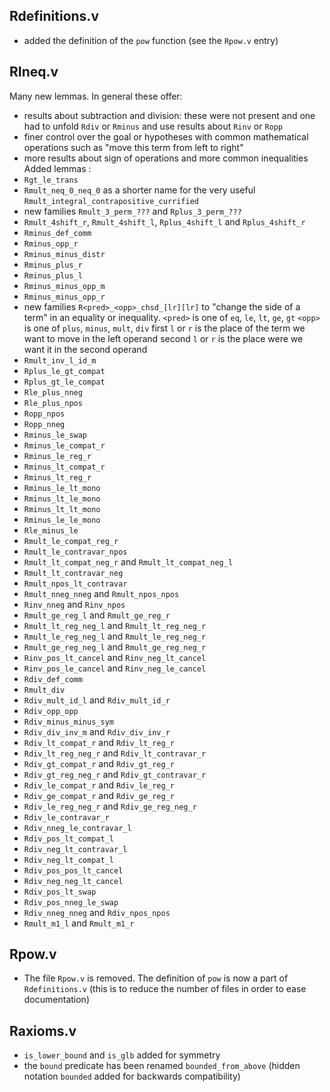 ## Rdefinitions.v
- added the definition of the `pow` function (see the `Rpow.v` entry)

## RIneq.v
Many new lemmas. In general these offer:
- results about subtraction and division: these were not present and one had to
  unfold `Rdiv` or `Rminus` and use results about `Rinv` or `Ropp`
- finer control over the goal or hypotheses with common mathematical operations
  such as "move this term from left to right"
- more results about sign of operations and more common inequalities
Added lemmas :
- `Rgt_le_trans`
- `Rmult_neq_0_neq_0` as a shorter name for the very useful
  `Rmult_integral_contrapositive_currified`
- new families `Rmult_3_perm_???` and `Rplus_3_perm_???`
- `Rmult_4shift_r`, `Rmult_4shift_l`, `Rplus_4shift_l` and `Rplus_4shift_r`
- `Rminus_def_comm`
- `Rminus_opp_r`
- `Rminus_minus_distr`
- `Rminus_plus_r`
- `Rminus_plus_l`
- `Rminus_minus_opp_m`
- `Rminus_minus_opp_r`
- new families `R<pred>_<opp>_chsd_[lr][lr]` to "change the side of a term" in
  an equality or inequality.
  `<pred>` is one of `eq`, `le`, `lt`, `ge`, `gt`
  `<opp>` is one of `plus`, `minus`, `mult`, `div`
  first `l` or `r` is the place of the term we want to move in the left operand
  second `l` or `r` is the place were we want it in the second operand
- `Rmult_inv_l_id_m`
- `Rplus_le_gt_compat`
- `Rplus_gt_le_compat`
- `Rle_plus_nneg`
- `Rle_plus_npos`
- `Ropp_npos`
- `Ropp_nneg`
- `Rminus_le_swap`
- `Rminus_le_compat_r`
- `Rminus_le_reg_r`
- `Rminus_lt_compat_r`
- `Rminus_lt_reg_r`
- `Rminus_le_lt_mono`
- `Rminus_lt_le_mono`
- `Rminus_lt_lt_mono`
- `Rminus_le_le_mono`
- `Rle_minus_le`
- `Rmult_le_compat_reg_r`
- `Rmult_le_contravar_npos`
- `Rmult_lt_compat_neg_r` and `Rmult_lt_compat_neg_l`
- `Rmult_lt_contravar_neg`
- `Rmult_npos_lt_contravar`
- `Rmult_nneg_nneg` and `Rmult_npos_npos`
- `Rinv_nneg` and `Rinv_npos`
- `Rmult_ge_reg_l` and `Rmult_ge_reg_r`
- `Rmult_lt_reg_neg_l` and `Rmult_lt_reg_neg_r`
- `Rmult_le_reg_neg_l` and `Rmult_le_reg_neg_r`
- `Rmult_ge_reg_neg_l` and `Rmult_ge_reg_neg_r`
- `Rinv_pos_lt_cancel` and `Rinv_neg_lt_cancel`
- `Rinv_pos_le_cancel` and `Rinv_neg_le_cancel`
- `Rdiv_def_comm`
- `Rmult_div`
- `Rdiv_mult_id_l` and `Rdiv_mult_id_r`
- `Rdiv_opp_opp`
- `Rdiv_minus_minus_sym`
- `Rdiv_div_inv_m` and `Rdiv_div_inv_r`
- `Rdiv_lt_compat_r` and `Rdiv_lt_reg_r`
- `Rdiv_lt_reg_neg_r` and `Rdiv_lt_contravar_r`
- `Rdiv_gt_compat_r` and `Rdiv_gt_reg_r`
- `Rdiv_gt_reg_neg_r` and `Rdiv_gt_contravar_r`
- `Rdiv_le_compat_r` and `Rdiv_le_reg_r`
- `Rdiv_ge_compat_r` and `Rdiv_ge_reg_r`
- `Rdiv_le_reg_neg_r` and `Rdiv_ge_reg_neg_r`
- `Rdiv_le_contravar_r`
- `Rdiv_nneg_le_contravar_l`
- `Rdiv_pos_lt_compat_l`
- `Rdiv_neg_lt_contravar_l`
- `Rdiv_neg_lt_compat_l`
- `Rdiv_pos_pos_lt_cancel`
- `Rdiv_neg_neg_lt_cancel`
- `Rdiv_pos_lt_swap`
- `Rdiv_pos_nneg_le_swap`
- `Rdiv_nneg_nneg` and `Rdiv_npos_npos`
- `Rmult_m1_l` and `Rmult_m1_r`

## Rpow.v
- The file `Rpow.v` is removed. The definition of `pow` is now a part of
  `Rdefinitions.v` (this is to reduce the number of files in order to ease
  documentation)

## Raxioms.v
- `is_lower_bound` and `is_glb` added for symmetry
- the `bound` predicate has been renamed `bounded_from_above` (hidden notation
  `bounded` added for backwards compatibility)
